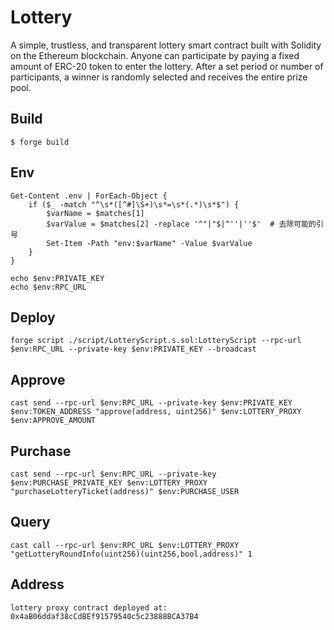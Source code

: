 # Lottery
A simple, trustless, and transparent lottery smart contract built with Solidity on the Ethereum blockchain. Anyone can participate by paying a fixed amount of ERC-20 token to enter the lottery. After a set period or number of participants, a winner is randomly selected and receives the entire prize pool.

## Build
```shell
$ forge build
```

## Env
```shell
Get-Content .env | ForEach-Object {
    if ($_ -match "^\s*([^#]\S+)\s*=\s*(.*)\s*$") {
        $varName = $matches[1]
        $varValue = $matches[2] -replace '^"|"$|^''|''$'  # 去除可能的引号
        Set-Item -Path "env:$varName" -Value $varValue
    }
}

echo $env:PRIVATE_KEY
echo $env:RPC_URL
```

## Deploy
```shell
forge script ./script/LotteryScript.s.sol:LotteryScript --rpc-url $env:RPC_URL --private-key $env:PRIVATE_KEY --broadcast
```

## Approve
```shell
cast send --rpc-url $env:RPC_URL --private-key $env:PRIVATE_KEY $env:TOKEN_ADDRESS "approve(address, uint256)" $env:LOTTERY_PROXY $env:APPROVE_AMOUNT
```
## Purchase
```shell
cast send --rpc-url $env:RPC_URL --private-key $env:PURCHASE_PRIVATE_KEY $env:LOTTERY_PROXY "purchaseLotteryTicket(address)" $env:PURCHASE_USER
```

## Query
```shell
cast call --rpc-url $env:RPC_URL $env:LOTTERY_PROXY "getLotteryRoundInfo(uint256)(uint256,bool,address)" 1
```

## Address
```
lottery proxy contract deployed at: 0x4aB06ddaf38cCdBEf91579540c5c23888BCA37B4
```
